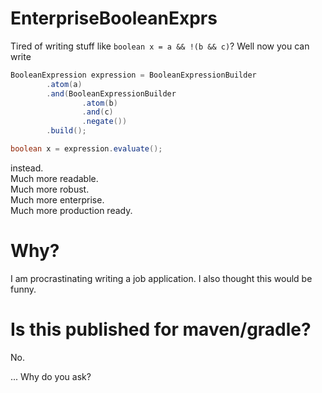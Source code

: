 # EnterpriseBooleanExprs

Tired of writing stuff like `boolean x = a && !(b && c)`?
Well now you can write
```java
BooleanExpression expression = BooleanExpressionBuilder
        .atom(a)
        .and(BooleanExpressionBuilder
                .atom(b)
                .and(c)
                .negate())
        .build();

boolean x = expression.evaluate();
```

instead.\
Much more readable.\
Much more robust.\
Much more enterprise.\
Much more production ready.

# Why?

I am procrastinating writing a job application.
I also thought this would be funny.

# Is this published for maven/gradle?

No.

... Why do you ask?
